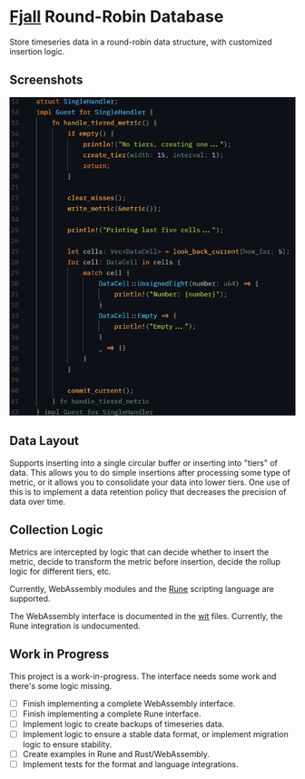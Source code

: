 # [Fjall](https://github.com/fjall-rs/fjall) Round-Robin Database
Store timeseries data in a round-robin data structure, with customized
insertion logic.

## Screenshots
![Rust implementation of the WebAssembly interface.](/images/rust-impl.png)

## Data Layout
Supports inserting into a single circular buffer or inserting
into "tiers" of data. This allows you to do simple insertions after
processing some type of metric, or it allows you to consolidate your
data into lower tiers. One use of this is to implement a data
retention policy that decreases the precision of data over time.

## Collection Logic
Metrics are intercepted by logic that can decide whether to insert
the metric, decide to transform the metric before insertion,
decide the rollup logic for different tiers, etc.

Currently, WebAssembly modules and the [Rune](https://github.com/rune-rs/rune)
scripting language are supported.

The WebAssembly interface is documented in the [wit](/wit/fjall-rrd) files.
Currently, the Rune integration is undocumented.

## Work in Progress
This project is a work-in-progress. The interface needs some work and there's
some logic missing.

* [ ] Finish implementing a complete WebAssembly interface.
* [ ] Finish implementing a complete Rune interface.
* [ ] Implement logic to create backups of timeseries data.
* [ ] Implement logic to ensure a stable data format,
    or implement migration logic to ensure stability.
* [ ] Create examples in Rune and Rust/WebAssembly.
* [ ] Implement tests for the format and language
    integrations.
